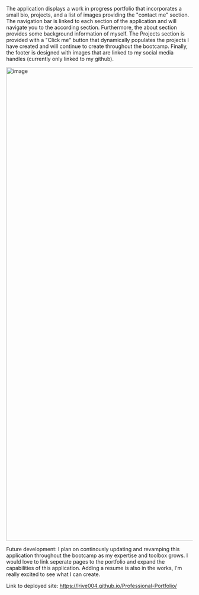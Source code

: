 The application displays a work in progress portfolio that incorporates a small bio, projects, and a list of images providing the "contact me" section.
The navigation bar is linked to each section of the application and will navigate you to the according section.
Furthermore, the about section provides some background information of myself.
The Projects section is provided with a "Click me" button that dynamically populates the projects I have created and will continue to create throughout the bootcamp.
Finally, the footer is designed with images that are linked to my social media handles (currently only linked to my github).


<img width="1280" alt="image" src="https://github.com/Lrive004/Professional-Portfolio/assets/112648247/32a10990-87c1-4d6f-b528-148c9cea8c91">


Future development: I plan on continously updating and revamping this application throughout the bootcamp as my expertise and toolbox grows. I would love to link seperate pages to the portfolio and expand the capabilities of this application. Adding a resume is also in the works, I'm really excited to see what I can create.

Link to deployed site:
https://lrive004.github.io/Professional-Portfolio/
